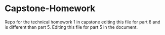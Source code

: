 # Capstone-Homework
Repo for the technical homework 1 in capstone
editing this file for part 8 and is different than part 5.
Editing this file for part 5 in the document.